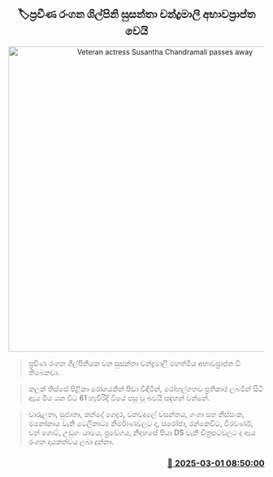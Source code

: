 <p align='center'><b><h2 align='center' title='Veteran actress Susantha Chandramali passes away'>🏷ප්‍රවීණ රංගන ශිල්පිනි සුසන්තා චන්ද්‍රමාලි අභාවප්‍රාප්ත වෙයි</h2></b></p>
<p align='center'><img src='https://helakuru.sgp1.cdn.digitaloceanspaces.com/esana/images/lib/susantha=chandramali.jpg' width='600' alt='Veteran actress Susantha Chandramali passes away'></p>

> ප්‍රවීණ රංගන ශිල්පිනියක වන සුසන්තා චන්ද්‍රමාලි මහත්මිය අභාවප්‍රාප්ත වී තිබෙනවා.

> කලක් තිස්සේ පිළිකා රෝගයකින් පීඩා විඳිමින්, රෝහල්ගතව ප්‍රතිකාර ලබමින් සිටි ඇය මිය යන විට 61 හැවිරිදි වියේ පසු වූ බවයි සඳහන් වන්නේ.

> චාරුලතා, සුජාතා, කන්දේ ගෙදර, වනවදුලේ වසන්තය, ගංගා සහ නිස්සංක, මනෝකාය වැනි ටෙලිනාට්‍ය නිර්මාණවලට ද, සරෝජා, රන්කෙවිට, වීරවර්ණ, වන් ශොට්, උඩුගං යාමය, ප්‍රවේගය, නිදහසේ පියා DS වැනි චිත්‍රපටවලට ද ඇය රංගන දායකත්වය ලබා දුන්නා‍.



<h3 align='right'><a href='https://www.helakuru.lk/esana/p/107934/'>📅 2025-03-01 08:50:00</a></h3>
